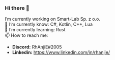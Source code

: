 ### Hi there 👋

I’m currently working on Smart-Lab Sp. z o.o. <br>
🔭 I’m currently know: C#, Kotlin, C++, Lua <br>
🌱 I’m currently learning: Rust <br>
📫 How to reach me: <br>
- **Discord:** RhAnjiE#2005
- **Linkedin:** https://www.linkedin.com/in/rhanjie/
